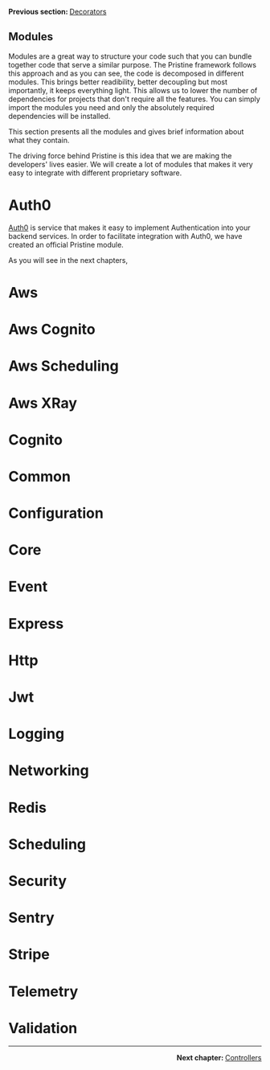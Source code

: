 <p>
   <strong>Previous section: </strong> <a href="04.decorators.md">Decorators</a>
</p>


Modules
-------

Modules are a great way to structure your code such that you can bundle together code that serve a similar purpose. The Pristine framework follows this approach and as you can see, the code is decomposed in different modules. This brings better readibility, better decoupling but most importantly, it keeps everything light. This allows us to lower the number of dependencies for projects that don't require all the features. You can simply import the modules you need and only the absolutely required dependencies will be installed.

This section presents all the modules and gives brief information about what they contain.

The driving force behind Pristine is this idea that we are making the developers' lives easier. We will create a lot of modules that makes it very easy to integrate with different proprietary software.

# Auth0
[Auth0](https://auth0.com) is service that makes it easy to implement Authentication into your backend services. In order to facilitate integration with Auth0, we have created an official Pristine module.

As you will see in the next chapters, 

# Aws

# Aws Cognito
# Aws Scheduling
# Aws XRay
# Cognito
# Common
# Configuration
# Core
# Event
# Express
# Http
# Jwt
# Logging
# Networking
# Redis
# Scheduling
# Security
# Sentry
# Stripe
# Telemetry
# Validation

---

<p align="right">
    <strong>Next chapter: </strong> <a href="../02-controllers/00.index.md">Controllers</a>
</p>

